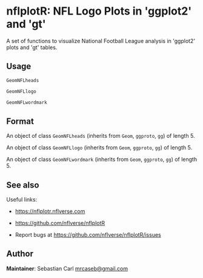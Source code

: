 # nflplotR: NFL Logo Plots in 'ggplot2' and 'gt'

A set of functions to visualize National Football League analysis in
'ggplot2' plots and 'gt' tables.

## Usage

``` r
GeomNFLheads

GeomNFLlogo

GeomNFLwordmark
```

## Format

An object of class `GeomNFLheads` (inherits from `Geom`, `ggproto`,
`gg`) of length 5.

An object of class `GeomNFLlogo` (inherits from `Geom`, `ggproto`, `gg`)
of length 5.

An object of class `GeomNFLwordmark` (inherits from `Geom`, `ggproto`,
`gg`) of length 5.

## See also

Useful links:

- <https://nflplotr.nflverse.com>

- <https://github.com/nflverse/nflplotR>

- Report bugs at <https://github.com/nflverse/nflplotR/issues>

## Author

**Maintainer**: Sebastian Carl <mrcaseb@gmail.com>
